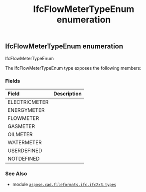 ﻿---
title: IfcFlowMeterTypeEnum enumeration
second_title: Aspose.CAD for Python via .NET API References
description: 
type: docs
weight: 2350
url: /python-net/aspose.cad.fileformats.ifc.ifc2x3.types/ifcflowmetertypeenum/
is_root: false
---

## IfcFlowMeterTypeEnum enumeration

IfcFlowMeterTypeEnum



The IfcFlowMeterTypeEnum type exposes the following members:

### Fields
| Field | Description |
| :- | :- |
| ELECTRICMETER |  |
| ENERGYMETER |  |
| FLOWMETER |  |
| GASMETER |  |
| OILMETER |  |
| WATERMETER |  |
| USERDEFINED |  |
| NOTDEFINED |  |



### See Also
* module [`aspose.cad.fileformats.ifc.ifc2x3.types`](..)
